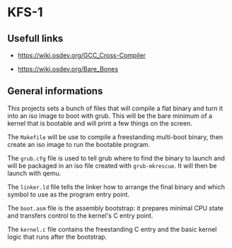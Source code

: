 # KFS-1

## Usefull links
- https://wiki.osdev.org/GCC_Cross-Compiler

- https://wiki.osdev.org/Bare_Bones

## General informations

This projects sets a bunch of files that will compile a flat binary and turn it into an iso image to boot with grub. This will be the bare minimum of a kernel that is bootable and will print a few things on the screen.

The `Makefile` will be use to compile a freestanding multi-boot binary, then create an iso image to run the bootable program.

The `grub.cfg` file is used to tell grub where to find the binary to launch and will be packaged in an iso file created with `grub-mkrescue`. It will then be launch with qemu.

The `linker.ld` file tells the linker how to arrange the final binary and
which symbol to use as the program entry point.

The `boot.asm` file is the assembly bootstrap: it prepares minimal CPU state
and transfers control to the kernel's C entry point.

The `kernel.c` file contains the freestanding C entry and the basic kernel
logic that runs after the bootstrap.
